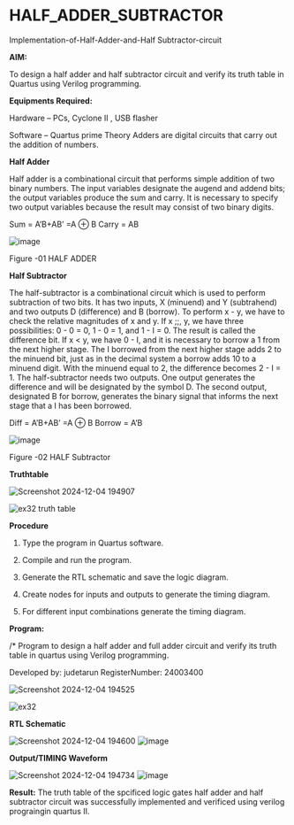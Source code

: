 # HALF_ADDER_SUBTRACTOR

Implementation-of-Half-Adder-and-Half Subtractor-circuit

**AIM:**

To design a half adder and half subtractor circuit and verify its truth table in Quartus using Verilog programming.

**Equipments Required:**

Hardware – PCs, Cyclone II , USB flasher 

Software – Quartus prime Theory Adders are digital circuits that carry out the addition of numbers.

**Half Adder**

Half adder is a combinational circuit that performs simple addition of two binary numbers. The input variables designate the augend and addend bits; the output variables produce the sum and carry. It is necessary to specify two output variables because the result may consist of two binary digits.

Sum = A’B+AB’ =A ⊕ B Carry = AB

![image](https://github.com/naavaneetha/HALF_ADDER_SUBTRACTOR/assets/154305477/bd4a0b2c-cdbc-4184-ab08-81578f121e1f)

Figure -01 HALF ADDER

**Half Subtractor**

The half-subtractor is a combinational circuit which is used to perform subtraction of two bits. It has two inputs, X (minuend) and Y (subtrahend) and two outputs D (difference) and B (borrow). To perform x - y, we have to check the relative magnitudes of x and y. If x ;;, y, we have three possibilities: 0 - 0 = 0, 1 - 0 = 1, and 1 - I = 0. The result is called the difference bit. If x < y, we have 0 - I, and it is necessary to borrow a 1 from the next higher stage. The I borrowed from the next higher stage adds 2 to the minuend bit, just as in the decimal system a borrow adds 10 to a minuend digit. With the minuend equal to 2, the difference becomes 2 - I = 1. The half-subtractor needs two outputs. One output generates the difference and will be designated by the symbol D. The second output, designated B for borrow, generates the binary signal that informs the next stage that a I has been borrowed. 

Diff = A’B+AB’ =A ⊕ B
Borrow = A’B

 ![image](https://github.com/naavaneetha/HALF_ADDER_SUBTRACTOR/assets/154305477/d76b099c-513f-4e7c-843a-e2fd028a531a)

Figure -02 HALF Subtractor

**Truthtable**

![Screenshot 2024-12-04 194907](https://github.com/user-attachments/assets/ca319d71-11b9-4efa-8298-1374cc14fd4c)

![ex32 truth table](https://github.com/user-attachments/assets/ad15f028-e352-4100-8afe-654f822e0740)


**Procedure**

1.	Type the program in Quartus software.

2.	Compile and run the program.

3.	Generate the RTL schematic and save the logic diagram.

4.	Create nodes for inputs and outputs to generate the timing diagram.

5.	For different input combinations generate the timing diagram.


**Program:**

/* Program to design a half adder and full adder circuit and verify its truth table in quartus using Verilog programming.

Developed by: judetarun RegisterNumber: 24003400

![Screenshot 2024-12-04 194525](https://github.com/user-attachments/assets/bd41367b-af2b-4634-be23-bd4b21c646ca)

![ex32](https://github.com/user-attachments/assets/507eef3b-39a6-4f0e-bd85-554a6bec858f)

**RTL Schematic**

![Screenshot 2024-12-04 194600](https://github.com/user-attachments/assets/4df38b76-2945-40e4-9566-da6a0e1c9ef2)
![image](https://github.com/user-attachments/assets/b9c3e1f2-6882-47fb-9d6c-a213b6b612d7)



**Output/TIMING Waveform**

![Screenshot 2024-12-04 194734](https://github.com/user-attachments/assets/3f01a35a-7421-46c8-a33d-f9a5af0a2e0f)
![image](https://github.com/user-attachments/assets/7658e909-1537-438f-9f3a-dcfa983d49c4)


**Result:**
The truth table of the spcificed logic gates half adder and half subtractor circuit was successfully implemented and verificed using verilog prograingin quartus II.
